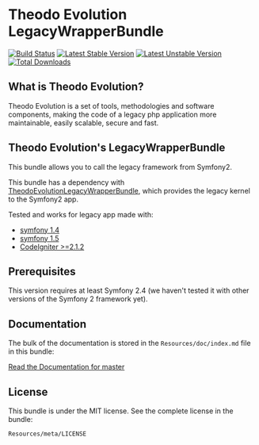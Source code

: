 Theodo Evolution LegacyWrapperBundle
====================================

[![Build Status](https://travis-ci.org/theodo/TheodoEvolutionLegacyWrapperBundle.svg?branch=master)](https://travis-ci.org/theodo/TheodoEvolutionLegacyWrapperBundle) [![Latest Stable Version](https://poser.pugx.org/theodo-evolution/legacy-wrapper-bundle/version.svg)](https://packagist.org/packages/theodo-evolution/legacy-wrapper-bundle) [![Latest Unstable Version](https://poser.pugx.org/theodo-evolution/legacy-wrapper-bundle/v/unstable.svg)](//packagist.org/packages/theodo-evolution/legacy-wrapper-bundle) [![Total Downloads](https://poser.pugx.org/theodo-evolution/legacy-wrapper-bundle/downloads.svg)](https://packagist.org/packages/theodo-evolution/legacy-wrapper-bundle)


What is Theodo Evolution?
-------------------------

Theodo Evolution is a set of tools, methodologies and software components, making the code of a legacy php application
more maintainable, easily scalable, secure and fast.

Theodo Evolution's LegacyWrapperBundle
--------------------------------------

This bundle allows you to call the legacy framework from Symfony2.

This bundle has a dependency with [TheodoEvolutionLegacyWrapperBundle](https://github.com/theodo/TheodoEvolutionLegacyWrapperBundle), which provides the legacy kernel to the Symfony2 app.

Tested and works for legacy app made with:

* [symfony 1.4](https://github.com/symfony/symfony1)
* [symfony 1.5](https://github.com/lexpress/symfony1)
* [CodeIgniter >=2.1.2](https://github.com/EllisLab/CodeIgniter/tree/2.1-stable)

Prerequisites
-------------

This version requires at least Symfony 2.4 (we haven't tested it with other versions of the Symfony 2 framework yet).

Documentation
-------------

The bulk of the documentation is stored in the `Resources/doc/index.md`
file in this bundle:

[Read the Documentation for master](Resources/doc/index.rst)

License
-------

This bundle is under the MIT license. See the complete license in the bundle:

    Resources/meta/LICENSE
